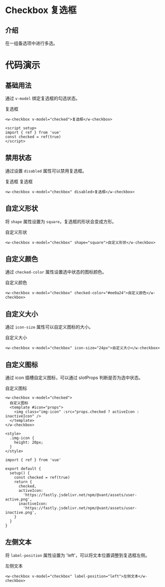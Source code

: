 # Checkbox 复选框

## 介绍

在一组备选项中进行多选。

# 代码演示

## 基础用法

通过 `v-model` 绑定复选框的勾选状态。

<div class="checkbox-demo">
  <w-checkbox v-model="state.checkbox1">复选框</w-checkbox>
</div>

```vue
<w-checkbox v-model="checked">复选框</w-checkbox>

<script setup>
import { ref } from 'vue'
const checked = ref(true)
</script>
```

## 禁用状态

通过设置 `disabled` 属性可以禁用复选框。
<div class='checkbox-demo'>
  <w-checkbox v-model="state.checkbox2" disabled>复选框</w-checkbox>
  <w-checkbox v-model="state.checkbox3" disabled>复选框</w-checkbox>
</div>

```vue
<w-checkbox v-model="checkbox" disabled>复选框</w-checkbox>
```

## 自定义形状

将 `shape` 属性设置为 `square`，复选框的形状会变成方形。
<div class='checkbox-demo'>
  <w-checkbox v-model="state.checkbox4" shape="square">自定义形状</w-checkbox>
</div>

```vue
<w-checkbox v-model="checkbox" shape="square">自定义形状</w-checkbox>
```

## 自定义颜色

通过 `checked-color` 属性设置选中状态的图标颜色。
<div class='checkbox-demo'>
  <w-checkbox v-model="state.checkbox5" checked-color="#ee0a24">自定义颜色</w-checkbox>
</div>

```vue
<w-checkbox v-model="checkbox" checked-color="#ee0a24">自定义颜色</w-checkbox>
```

## 自定义大小

通过 `icon-size` 属性可以自定义图标的大小。
<div class='checkbox-demo'>
  <w-checkbox v-model="state.checkbox6" icon-size="24px">自定义大小</w-checkbox>
</div>

```vue
<w-checkbox v-model="checkbox" icon-size="24px">自定义大小</w-checkbox>
```

## 自定义图标

通过 icon 插槽自定义图标，可以通过 slotProps 判断是否为选中状态。
<div class='checkbox-demo'>
  <w-checkbox v-model="state.checkbox7" >
    自定义图标
    <template #icon="props">
      <img class="img-icon" :src="state.checkbox7 ? activeIcon : inactiveIcon" />
    </template>
  </w-checkbox>
</div>

```vue
<w-checkbox v-model="checked">
  自定义图标
  <template #icon="props">
    <img class="img-icon" :src="props.checked ? activeIcon : inactiveIcon" />
  </template>
</w-checkbox>

<style>
  .img-icon {
    height: 20px;
  }
</style>
```
```vue
import { ref } from 'vue'

export default {
  setup() {
    const checked = ref(true)
    return {
      checked,
      activeIcon:
        'https://fastly.jsdelivr.net/npm/@vant/assets/user-active.png',
      inactiveIcon:
        'https://fastly.jsdelivr.net/npm/@vant/assets/user-inactive.png',
    }
  }
}
```

## 左侧文本

将 `label-position` 属性设置为 'left'，可以将文本位置调整到复选框左侧。
<div class='checkbox-demo'>
  <w-checkbox v-model="state.checkbox8" label-position="left">左侧文本</w-checkbox>
</div>

```vue
<w-checkbox v-model="checkbox" label-position="left">左侧文本</w-checkbox>
```

<script setup>
  import { reactive, ref } from 'vue'
    const state = reactive({
      checkbox1: true,
      checkbox2: true,
      checkbox3: false,
      checkbox4: false,
      checkbox5: false,
      checkbox6: false,
      checkbox7: false,
      checkbox8: false,
      checkboxShape: true,
      checkboxLabel: true,
      checkboxIcon: true,
      leftLabel: false,
      list: ['a', 'b'],
      result: ['a', 'b'],
      result2: [],
      result3: [],
      checkAllResult: [],
      horizontalResult: [],
    })
    const activeIcon = ref('https://fastly.jsdelivr.net/npm/@vant/assets/user-active.png')
    const inactiveIcon = ref('https://fastly.jsdelivr.net/npm/@vant/assets/user-inactive.png')
</script>

<style lang='less' scoped>
  .checkbox-demo {
    max-width: 375px;
    .w-checkbox {
      margin: 0 0 8px 20px;
    }
    .img-icon {
      height: 20px;
    }
  }
</style>
